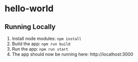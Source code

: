 # hello-world

## Running Locally

1. Install node modules: `npm install`
2. Build the app: `npm run build`
3. Run the app: `npm run start`
4. The app should now be running here: http://localhost:3000
